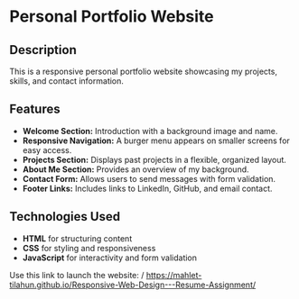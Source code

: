 # Personal Portfolio Website

## Description
This is a responsive personal portfolio website showcasing my projects, skills, and contact information. 

## Features
- **Welcome Section:** Introduction with a background image and name.
- **Responsive Navigation:** A burger menu appears on smaller screens for easy access.
- **Projects Section:** Displays past projects in a flexible, organized layout.
- **About Me Section:** Provides an overview of my background.
- **Contact Form:** Allows users to send messages with form validation.
- **Footer Links:** Includes links to LinkedIn, GitHub, and email contact.

## Technologies Used
- **HTML** for structuring content
- **CSS** for styling and responsiveness
- **JavaScript** for interactivity and form validation

Use this link to launch the website: /
https://mahlet-tilahun.github.io/Responsive-Web-Design---Resume-Assignment/



